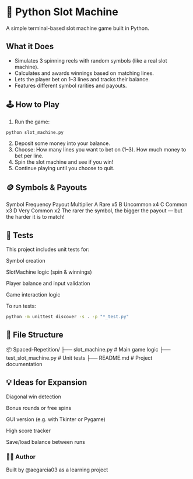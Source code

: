 # 🎰 Python Slot Machine
A simple terminal-based slot machine game built in Python.

## What it Does
- Simulates 3 spinning reels with random symbols (like a real slot machine).
- Calculates and awards winnings based on matching lines.
- Lets the player bet on 1–3 lines and tracks their balance.
- Features different symbol rarities and payouts.

## 🕹️ How to Play
1. Run the game:

```bash
python slot_machine.py
```

2. Deposit some money into your balance.
3. Choose:
How many lines you want to bet on (1–3).
How much money to bet per line.
4. Spin the slot machine and see if you win!
5. Continue playing until you choose to quit.

## 🪙 Symbols & Payouts
Symbol	Frequency	Payout Multiplier
A	Rare	x5
B	Uncommon	x4
C	Common	x3
D	Very Common	x2
The rarer the symbol, the bigger the payout — but the harder it is to match!

## 🧪 Tests
This project includes unit tests for:

Symbol creation

SlotMachine logic (spin & winnings)

Player balance and input validation

Game interaction logic

To run tests:

```bash
python -m unittest discover -s . -p "*_test.py"
```

## 📁 File Structure

📦 Spaced-Repetition/
├── slot_machine.py        # Main game logic
├── test_slot_machine.py   # Unit tests
├── README.md              # Project documentation

## 💡 Ideas for Expansion
Diagonal win detection

Bonus rounds or free spins

GUI version (e.g. with Tkinter or Pygame)

High score tracker

Save/load balance between runs

### 👩‍💻 Author
Built by @aegarcia03 as a learning project 

